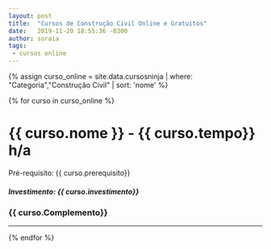 ```yaml
---
layout: post
title:  "Cursos de Construção Civil Online e Gratuitos"
date:   2019-11-20 18:55:36 -0300
author: soraia
tags: 
 - cursos online
---
```


 {% assign curso_online = site.data.cursosninja | where: "Categoria","Construção Civil" | sort: 'nome'  %}

{% for curso in curso_online %}
<h1 class="post-title">{{ curso.nome }} - {{ curso.tempo}} h/a</h1>

<p>Pré-requisito: {{ curso.prerequisito}}</p>

<h5>Investimento: {{ curso.investimento}}</h5>
<h3>{{ curso.Complemento}}</h3>
<hr>

 {% endfor %}      
